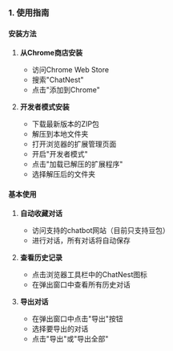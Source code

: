 ### **1. 使用指南**

#### 安装方法
1. **从Chrome商店安装**
   - 访问Chrome Web Store
   - 搜索"ChatNest"
   - 点击"添加到Chrome"

2. **开发者模式安装**
   - 下载最新版本的ZIP包
   - 解压到本地文件夹
   - 打开浏览器的扩展管理页面
   - 开启"开发者模式"
   - 点击"加载已解压的扩展程序"
   - 选择解压后的文件夹

#### 基本使用
1. **自动收藏对话**
   - 访问支持的chatbot网站（目前只支持豆包）
   - 进行对话，所有对话将自动保存

2. **查看历史记录**
   - 点击浏览器工具栏中的ChatNest图标
   - 在弹出窗口中查看所有历史对话

3. **导出对话**
   - 在弹出窗口中点击"导出"按钮
   - 选择要导出的对话
   - 点击"导出"或"导出全部"

